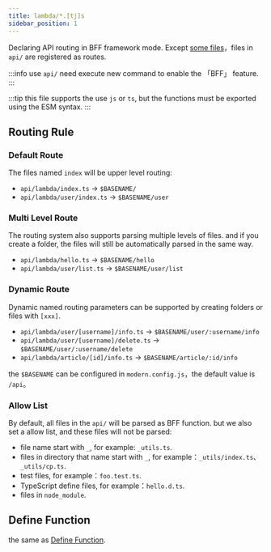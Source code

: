 ```yaml
---
title: lambda/*.[tj]s
sidebar_position: 1
---
```


Declaring API routing in BFF framework mode. Except [some files](/docs/apis/app/hooks/api/framework/lambda#allow-list)，files in `api/` are registered as routes.

:::info
use `api/` need execute new command to enable the 「BFF」 feature.
:::

:::tip
this file supports the use `js` or `ts`, but the functions must be exported using the ESM syntax.
:::

## Routing Rule

### Default Route

The files named `index` will be upper level routing:

* `api/lambda/index.ts` -> `$BASENAME/`
* `api/lambda/user/index.ts` -> `$BASENAME/user`

### Multi Level Route

The routing system also supports parsing multiple levels of files. and if you create a folder, the files will still be automatically parsed in the same way.

* `api/lambda/hello.ts` -> `$BASENAME/hello`
* `api/lambda/user/list.ts` -> `$BASENAME/user/list`

### Dynamic Route

Dynamic named routing parameters can be supported by creating folders or files with `[xxx]`.

* `api/lambda/user/[username]/info.ts` -> `$BASENAME/user/:username/info`
* `api/lambda/user/[username]/delete.ts` -> `$BASENAME/user/:username/delete`
* `api/lambda/article/[id]/info.ts` -> `$BASENAME/article/:id/info`

the `$BASENAME` can be configured in `modern.config.js`，the default value is `/api`。

### Allow List

By default, all files in the `api/` will be parsed as BFF function. but we also set a allow list, and these files will not be parsed:

* file name start with `_`, for example: `_utils.ts`.
* files in directory that name start with `_`, for example：`_utils/index.ts`、`_utils/cp.ts`.
* test files, for example：`foo.test.ts`.
* TypeScript define files, for example：`hello.d.ts`.
* files in `node_module`.

## Define Function

the same as [Define Function](/docs/apis/app/hooks/api/functions/api#define-function).
